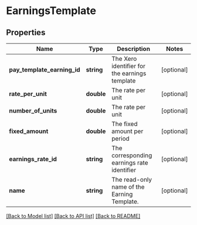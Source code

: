 # EarningsTemplate

## Properties
Name | Type | Description | Notes
------------ | ------------- | ------------- | -------------
**pay_template_earning_id** | **string** | The Xero identifier for the earnings template | [optional] 
**rate_per_unit** | **double** | The rate per unit | [optional] 
**number_of_units** | **double** | The rate per unit | [optional] 
**fixed_amount** | **double** | The fixed amount per period | [optional] 
**earnings_rate_id** | **string** | The corresponding earnings rate identifier | [optional] 
**name** | **string** | The read-only name of the Earning Template. | [optional] 

[[Back to Model list]](../README.md#documentation-for-models) [[Back to API list]](../README.md#documentation-for-api-endpoints) [[Back to README]](../README.md)


